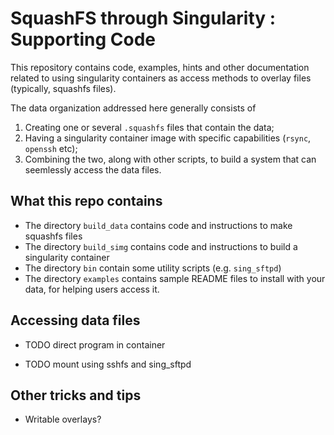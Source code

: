 
# SquashFS through Singularity : Supporting Code

This repository contains code, examples, hints and other documentation
related to using singularity containers as access methods to overlay
files (typically, squashfs files).

The data organization addressed here generally consists of

1. Creating one or several `.squashfs` files that contain the data;
2. Having a singularity container image with specific capabilities (`rsync`, `openssh` etc);
3. Combining the two, along with other scripts, to build a system that can seemlessly access the data files.

## What this repo contains

* The directory `build_data` contains code and instructions to make squashfs files
* The directory `build_simg` contains code and instructions to build a singularity container
* The directory `bin` contain some utility scripts (e.g. `sing_sftpd`)
* The directory `examples` contains sample README files to install with your data, for helping users access it.

## Accessing data files

* TODO direct program in container

* TODO mount using sshfs and sing_sftpd

## Other tricks and tips

* Writable overlays?

